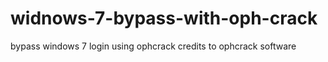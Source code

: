 # widnows-7-bypass-with-oph-crack
bypass windows 7 login using ophcrack
credits to ophcrack software
 
 

